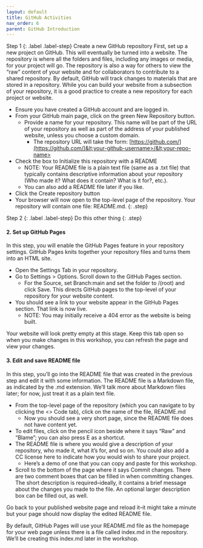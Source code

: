 ```yaml
---
layout: default
title: GitHub Activities
nav_order: 6
parent: GitHub Introduction
---
```


Step 1
{: .label .label-step}
Create a new GitHub repository
First, set up a new project on GitHub. This will eventually be turned into a website. The repository is where all the folders and files, including any images or media, for your project will go. The repository is also a way for others to view the “raw” content of your website and for collaborators to contribute to a shared repository. By default, GitHub will track changes to materials that are stored in a repository. While you can build your website from a subsection of your repository, it is a good practice to create a new repository for each project or website.
* Ensure you have created a GitHub account and are logged in.
* From your GitHub main page, click on the green New Repository button. 
    * Provide a name for your repository. This name will be part of the URL of your repository as well as part of the address of your published website, unless you choose a custom domain.
        * The repository URL will take the form: [https://github.com/](https://github.com/)&lt;your-github-username>/&lt;your-repo-name>
* Check the box to Initialize this repository with a README
    * NOTE: Your README file is a plain text file (same as a .txt file) that typically contains descriptive information about your repository (Who made it? What does it contain? What is it for?, etc.).
    * You can also add a README file later if you like.
* Click the Create repository button
* Your browser will now open to the top-level page of the repository. Your repository will contain one file: README.md.
{: .step}

Step 2
{: .label .label-step}
Do this other thing
{: .step}



#### 2. Set up GitHub Pages 

In this step, you will enable the GitHub Pages feature in your repository settings. GitHub Pages knits together your repository files and turns them into an HTML site.

* Open the Settings Tab in your repository. 
* Go to Settings > Options. Scroll down to the GitHub Pages section.
    * For the Source, set Branch:main and set the folder to /(root) and click Save. This directs GitHub pages to the top-level of your repository for your website content.
* You should see a link to your website appear in the GitHub Pages section. That link is now live.
    * NOTE: You may initially receive a 404 error as the website is being built.

Your website will look pretty empty at this stage. Keep this tab open so when you make changes in this workshop, you can refresh the page and view your changes.

#### 3. Edit and save README file 

In this step, you’ll go into the README file that was created in the previous step and edit it with some information. The README file is a Markdown file, as indicated by the .md extension. We’ll talk more about Markdown files later; for now, just treat it as a plain text file.

* From the top-level page of the repository (which you can navigate to by clicking the &lt;> Code tab), click on the name of the file, README.md
    * Now you should see a very short page, since the README file does not have content yet.
* To edit files, click on the pencil icon beside where it says “Raw” and “Blame”; you can also press E as a shortcut. 
* The README file is where you would give a description of your repository, who made it, what it’s for, and so on. You could also add a CC license here to indicate how you would wish to share your project. 
    * Here’s a demo of one that you can copy and paste for this workshop.
* Scroll to the bottom of the page where it says Commit changes. There are two comment boxes that can be filled in when committing changes. The short description is required–ideally, it contains a brief message about the changes you made to the file. An optional larger description box can be filled out, as well.

Go back to your published website page and reload it–it might take a minute but your page should now display the edited README file.

By default, GitHub Pages will use your README.md file as the homepage for your web page unless there is a file called index.md in the repository. We’ll be creating this index.md later in the workshop. 
